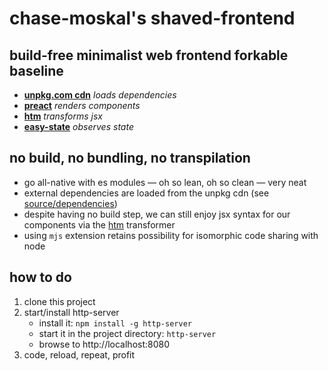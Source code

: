 
# chase-moskal's shaved-frontend
## build-free minimalist web frontend forkable baseline

- [**unpkg.com cdn**](https://unpkg.com) *loads dependencies*
- [**preact**](https://preactjs.com/) *renders components*
- [**htm**](https://github.com/developit/htm) *transforms jsx*
- [**easy-state**](https://github.com/solkimicreb/react-easy-state) *observes state*

## no build, no bundling, no transpilation

- go all-native with es modules — oh so lean, oh so clean — very neat
- external dependencies are loaded from the unpkg cdn (see [source/dependencies](source/dependencies/))
- despite having no build step, we can still enjoy jsx syntax for our components via the [htm](https://github.com/developit/htm) transformer
- using `mjs` extension retains possibility for isomorphic code sharing with node

## how to do

1. clone this project
2. start/install http-server
	- install it: `npm install -g http-server`
	- start it in the project directory: `http-server`
	- browse to http://localhost:8080
3. code, reload, repeat, profit
